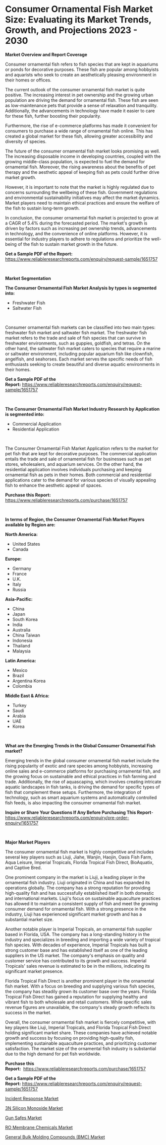 <p><h1>Consumer Ornamental Fish Market Size: Evaluating its Market Trends, Growth, and Projections 2023 - 2030</h1></p><p><strong>Market Overview and Report Coverage</strong></p>
<p><p>Consumer ornamental fish refers to fish species that are kept in aquariums or ponds for decorative purposes. These fish are popular among hobbyists and aquarists who seek to create an aesthetically pleasing environment in their homes or offices.</p><p>The current outlook of the consumer ornamental fish market is quite positive. The increasing interest in pet ownership and the growing urban population are driving the demand for ornamental fish. These fish are seen as low-maintenance pets that provide a sense of relaxation and tranquility. Additionally, the advancements in technology have made it easier to care for these fish, further boosting their popularity.</p><p>Furthermore, the rise of e-commerce platforms has made it convenient for consumers to purchase a wide range of ornamental fish online. This has created a global market for these fish, allowing greater accessibility and diversity of species.</p><p>The future of the consumer ornamental fish market looks promising as well. The increasing disposable income in developing countries, coupled with the growing middle-class population, is expected to fuel the demand for ornamental fish. Moreover, the rising awareness about the benefits of pet therapy and the aesthetic appeal of keeping fish as pets could further drive market growth.</p><p>However, it is important to note that the market is highly regulated due to concerns surrounding the wellbeing of these fish. Government regulations and environmental sustainability initiatives may affect the market dynamics. Market players need to maintain ethical practices and ensure the welfare of the fish to sustain long-term growth.</p><p>In conclusion, the consumer ornamental fish market is projected to grow at a CAGR of 5.4% during the forecasted period. The market's growth is driven by factors such as increasing pet ownership trends, advancements in technology, and the convenience of online platforms. However, it is essential for industry players to adhere to regulations and prioritize the well-being of the fish to sustain market growth in the future.</p></p>
<p><strong>Get a Sample PDF of the Report:</strong> <a href="https://www.reliableresearchreports.com/enquiry/request-sample/1651757">https://www.reliableresearchreports.com/enquiry/request-sample/1651757</a></p>
<p>&nbsp;</p>
<p><strong>Market Segmentation</strong></p>
<p><strong>The Consumer Ornamental Fish Market Analysis by types is segmented into:</strong></p>
<p><ul><li>Freshwater Fish</li><li>Saltwater Fish</li></ul></p>
<p>&nbsp;</p>
<p><p>Consumer ornamental fish markets can be classified into two main types: freshwater fish market and saltwater fish market. The freshwater fish market refers to the trade and sale of fish species that can survive in freshwater environments, such as guppies, goldfish, and tetras. On the other hand, the saltwater fish market caters to species that require a marine or saltwater environment, including popular aquarium fish like clownfish, angelfish, and seahorses. Each market serves the specific needs of fish enthusiasts seeking to create beautiful and diverse aquatic environments in their homes.</p></p>
<p><strong>Get a Sample PDF of the Report:</strong>&nbsp;<a href="https://www.reliableresearchreports.com/enquiry/request-sample/1651757">https://www.reliableresearchreports.com/enquiry/request-sample/1651757</a></p>
<p>&nbsp;</p>
<p><strong>The Consumer Ornamental Fish Market Industry Research by Application is segmented into:</strong></p>
<p><ul><li>Commercial Application</li><li>Residential Application</li></ul></p>
<p>&nbsp;</p>
<p><p>The Consumer Ornamental Fish Market Application refers to the market for pet fish that are kept for decorative purposes. The commercial application entails the trade and sale of ornamental fish for businesses such as pet stores, wholesalers, and aquarium services. On the other hand, the residential application involves individuals purchasing and keeping ornamental fish as pets in their homes. Both commercial and residential applications cater to the demand for various species of visually appealing fish to enhance the aesthetic appeal of spaces.</p></p>
<p><strong>Purchase this Report:</strong>&nbsp; <a href="https://www.reliableresearchreports.com/purchase/1651757">https://www.reliableresearchreports.com/purchase/1651757</a></p>
<p>&nbsp;</p>
<p><strong>In terms of Region, the Consumer Ornamental Fish Market Players available by Region are:</strong></p>
<p>
    <p> <strong> North America: </strong>
        <ul>
            <li>United States</li>
            <li>Canada</li>
        </ul>
        </p> 
    <p> <strong> Europe: </strong>
        <ul>
            <li>Germany</li>
            <li>France</li>
            <li>U.K.</li>
            <li>Italy</li>
            <li>Russia</li>
        </ul>
        </p> 
    <p> <strong> Asia-Pacific: </strong>
        <ul>
            <li>China</li>
            <li>Japan</li>
            <li>South Korea</li>
            <li>India</li>
            <li>Australia</li>
            <li>China Taiwan</li>
            <li>Indonesia</li>
            <li>Thailand</li>
            <li>Malaysia</li>
        </ul>
        </p> 
    <p> <strong> Latin America: </strong>
        <ul>
            <li>Mexico</li>
            <li>Brazil</li>
            <li>Argentina Korea</li>
            <li>Colombia</li>
        </ul>
        </p> 
    <p> <strong> Middle East & Africa: </strong>
        <ul>
            <li>Turkey</li>
            <li>Saudi</li>
            <li>Arabia</li>
            <li>UAE</li>
            <li>Korea</li>
        </ul>
    </p>
    </p>
<p>&nbsp;</p>
<p><strong>What are the Emerging Trends in the Global Consumer Ornamental Fish market?</strong></p>
<p><p>Emerging trends in the global consumer ornamental fish market include the rising popularity of exotic and rare species among hobbyists, increasing online sales and e-commerce platforms for purchasing ornamental fish, and the growing focus on sustainable and ethical practices in fish farming and trade. Additionally, the rise of aquascaping, which involves creating intricate aquatic landscapes in fish tanks, is driving the demand for specific types of fish that complement these setups. Furthermore, the integration of technology, such as smart aquarium systems and automatically controlled fish feeds, is also impacting the consumer ornamental fish market.</p></p>
<p><strong>Inquire or Share Your Questions If Any Before Purchasing This Report</strong>- <a href="https://www.reliableresearchreports.com/enquiry/pre-order-enquiry/1651757">https://www.reliableresearchreports.com/enquiry/pre-order-enquiry/1651757</a></p>
<p>&nbsp;</p>
<p><strong>Major Market Players</strong></p>
<p><p>The consumer ornamental fish market is highly competitive and includes several key players such as Liuji, Jiahe, Wanjin, Haojin, Oasis Fish Farm, Aqua Leisure, Imperial Tropicals, Florida Tropical Fish Direct, BioAquatix, and Captive Bred. </p><p>One prominent company in the market is Liuji, a leading player in the ornamental fish industry. Liuji originated in China and has expanded its operations globally. The company has a strong reputation for providing high-quality fish and has successfully established itself in both domestic and international markets. Liuji's focus on sustainable aquaculture practices has allowed it to maintain a consistent supply of fish and meet the growing consumer demand for ornamental fish. With a strong presence in the industry, Liuji has experienced significant market growth and has a substantial market size.</p><p>Another notable player is Imperial Tropicals, an ornamental fish supplier based in Florida, USA. The company has a long-standing history in the industry and specializes in breeding and importing a wide variety of tropical fish species. With decades of experience, Imperial Tropicals has built a strong customer base and has established itself as one of the leading suppliers in the US market. The company's emphasis on quality and customer service has contributed to its growth and success. Imperial Tropicals' sales revenue is estimated to be in the millions, indicating its significant market presence.</p><p>Florida Tropical Fish Direct is another prominent player in the ornamental fish market. With a focus on breeding and supplying various fish species, the company has steadily grown its customer base over the years. Florida Tropical Fish Direct has gained a reputation for supplying healthy and vibrant fish to both wholesale and retail customers. While specific sales revenue figures are unavailable, the company's steady growth reflects its success in the market.</p><p>Overall, the consumer ornamental fish market is fiercely competitive, with key players like Liuji, Imperial Tropicals, and Florida Tropical Fish Direct holding significant market share. These companies have achieved notable growth and success by focusing on providing high-quality fish, implementing sustainable aquaculture practices, and prioritizing customer satisfaction. The market size of the ornamental fish industry is substantial due to the high demand for pet fish worldwide.</p></p>
<p><strong>Purchase this Report:</strong>&nbsp;&nbsp;<a href="https://www.reliableresearchreports.com/purchase/1651757">https://www.reliableresearchreports.com/purchase/1651757</a></p>
<p></p>
<p><strong>Get a Sample PDF of the Report:</strong>&nbsp;<a href="https://www.reliableresearchreports.com/enquiry/request-sample/1651757">https://www.reliableresearchreports.com/enquiry/request-sample/1651757</a></p>
<p><p><a href="https://medium.com/@gabriellemcgrath66/incident-response-market-furnishes-information-on-market-share-market-trends-and-market-growth-b71d67c8110a">Incident Response Market</a></p><p><a href="https://github.com/FassouRP/Market-Research-Report-List-1/blob/main/3n-silicon-monoxide-market.md">3N Silicon Monoxide Market</a></p><p><a href="https://www.linkedin.com/pulse/gun-safes-market-challenges-opportunities-growth-drivers-major-bewoe/">Gun Safes Market</a></p><p><a href="https://medium.com/@santaraynor/ro-membrane-chemicals-market-size-growth-forecast-2023-2030-eb4e166a3da2">RO Membrane Chemicals Market</a></p><p><a href="https://github.com/rexevange/Market-Research-Report-List-1/blob/main/general-bulk-molding-compounds-bmc-market.md">General Bulk Molding Compounds (BMC) Market</a></p></p>